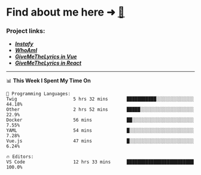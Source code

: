 # Find about me here ➜ [🧑](https://pauabella.dev)

### Project links:
- ***[Instafy](https://instafy.me)***
- ***[WhoAmI](https://pauabella.dev)***
- ***[GiveMeTheLyrics in Vue](https://lyrics.pauabella.dev)***
- ***[GiveMeTheLyrics in React](https://pauabella.dev/GiveMeTheLyrics)***

---
<!--START_SECTION:waka-->
📊 **This Week I Spent My Time On** 

```text
💬 Programming Languages: 
Twig                     5 hrs 32 mins       ███████████░░░░░░░░░░░░░░   44.18% 
Other                    2 hrs 52 mins       █████░░░░░░░░░░░░░░░░░░░░   22.9% 
Docker                   56 mins             ██░░░░░░░░░░░░░░░░░░░░░░░   7.55% 
YAML                     54 mins             █░░░░░░░░░░░░░░░░░░░░░░░░   7.28% 
Vue.js                   47 mins             █░░░░░░░░░░░░░░░░░░░░░░░░   6.24%

🔥 Editors: 
VS Code                  12 hrs 33 mins      █████████████████████████   100.0%

```


<!--END_SECTION:waka-->
